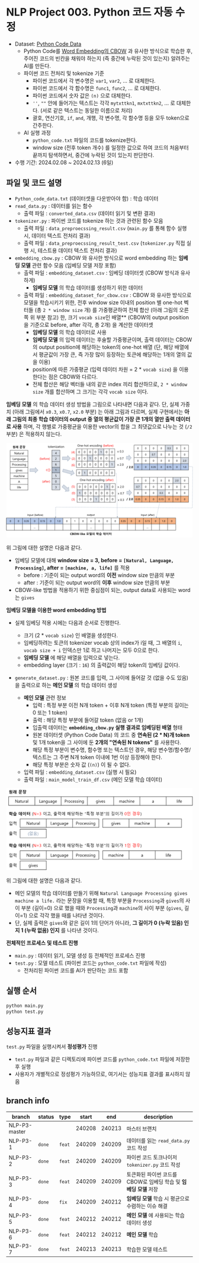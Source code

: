 # NLP Project 003. Python 코드 자동 수정
* Dataset: [Python Code Data](https://www.kaggle.com/datasets/veeralakrishna/python-code-data)
  * Python Code를 [Word Embedding의 CBOW](https://github.com/WannaBeSuperteur/AI-study/blob/main/Natural%20Language%20Processing/Basics_Word2Vec%20(CBOW%2C%20Skip-gram).md) 과 유사한 방식으로 학습한 후, 주어진 코드의 빈칸을 채워야 하는지 (즉 중간에 누락된 것이 있는지) 알려주는 AI를 만든다.
  * 파이썬 코드 전처리 및 tokenize 기준
    * 파이썬 코드에서 각 변수명은 ```var1```, ```var2```, ... 로 대체한다.
    * 파이썬 코드에서 각 함수명은 ```func1```, ```func2```, ... 로 대체한다.
    * 파이썬 코드에서 숫자 값은 ```(n)``` 으로 대체한다.
    * ```''```, ```""``` 안에 들어가는 텍스트는 각각 ```mytxttkn1```, ```mxtxttkn2```, ... 로 대체한다. (서로 같은 텍스트는 동일한 이름으로 처리)
    * 괄호, 연산기호, ```if```, ```and```, 개행, 각 변수명, 각 함수명 등을 모두 token으로 간주한다.
  * AI 실행 과정
    * ```python_code.txt``` 파일의 코드를 tokenize한다.
    * window size (전후 token 개수) 를 일정한 값으로 하여 코드의 처음부터 끝까지 탐색하면서, 중간에 누락된 것이 있는지 판단한다.
* 수행 기간: 2024.02.08 ~ 2024.02.13 (6일)

## 파일 및 코드 설명
* ```Python_code_data.txt``` (데이터셋을 다운받아야 함) : 학습 데이터
* ```read_data.py``` : 데이터를 읽는 함수
  * 출력 파일 : ```converted_data.csv``` (데이터 읽기 및 변환 결과)
* ```tokenizer.py``` : 파이썬 코드를 tokenize 하는 것과 관련된 함수 모음
  * 출력 파일 : ```data_preproecssing_result.csv``` (```main.py``` 를 통해 함수 실행 시, 데이터 텍스트 전처리 결과)
  * 출력 파일 : ```data_preproecssing_result_test.csv``` (```tokenizer.py``` 직접 실행 시, 테스트용 데이터 텍스트 전처리 결과)
* ```embedding_cbow.py``` : CBOW 와 유사한 방식으로 word embedding 하는 **임베딩 모델** 관련 함수 모음 (임베딩 모델 저장 포함)
  * 출력 파일 : ```embedding_dataset.csv``` : 임베딩 데이터셋 (CBOW 방식과 유사하게)
    * **임베딩 모델** 의 학습 데이터를 생성하기 위한 데이터
  * 출력 파일 : ```embedding_dataset_for_cbow.csv``` : CBOW 와 유사한 방식으로 모델을 학습시키기 위한, 전후 window size 이내의 position 별 one-hot 벡터들 (총 ```2 * window size``` 개) 를 가중평균하여 전체 합산 (아래 그림의 오른쪽 위 부분 참고) 한, 크기 ```vocab size```인 배열** (CBOW의 output position을 기준으로 before, after 각각, 총 2개) 을 계산한 데이터셋
    * **임베딩 모델** 의 학습 데이터로 사용
    * **임베딩 모델** 의 입력 데이터는 후술할 가중평균이며, 출력 데이터는 CBOW의 output position에 해당하는 token의 one-hot 배열 (단, 해당 배열에서 평균값이 가장 큰, 즉 가장 많이 등장하는 토큰에 해당하는 1개의 열의 값을 이용)
    * position에 따른 가중평균 (입력 데이터 차원 = 2 * ```vocab size```) 을 이용한다는 점은 CBOW와 다르다.
    * 전체 합산은 해당 벡터들 내의 같은 index 끼리 합산하므로, ```2 * window size``` 개를 합산하며 그 크기는 각각 ```vocab size``` 이다.

**임베딩 모델** 의 학습 데이터 생성 방법을 그림으로 나타내면 다음과 같다. 단, 실제 가중치 (아래 그림에서 ```x0.3```, ```x0.7```, ```x2.0``` 부분) 는 아래 그림과 다르며, 실제 구현에서는 **아래 그림의 최종 학습 데이터의 output 중 열의 평균값이 가장 큰 1개의 열만 출력 데이터로 사용** 하며, 각 행별로 가중평균을 이용한 vector의 합을 그 최댓값으로 나누는 것 (```/2``` 부분) 은 적용하지 않는다.

![임베딩 모델](./images/cbow_model.png)

위 그림에 대한 설명은 다음과 같다.
* 임베딩 모델에 대해 **window size = 3, before = ```[Natural, Language, Processing]```, after = ```[machine, a, life]```** 를 적용
  * before : 기준이 되는 output word의 **이전** window size 만큼의 부분
  * after : 기준이 되는 output word의 **이후** window size 만큼의 부분
* CBOW-like 방법을 적용하기 위한 중심점이 되는, output data로 사용되는 word는 ```gives```

**임베딩 모델을 이용한 word embedding 방법**
* 실제 임베딩 적용 시에는 다음과 순서로 진행한다.
  * 크기 (2 * ```vocab size```) 인 배열을 생성한다.
  * 임베딩하려는 토큰의 tokenizer vocab 상의 index가 i일 때, 그 배열의 ```i```, ```vocab size + i``` 인덱스만 1로 하고 나머지는 모두 0으로 한다.
  * **임베딩 모델** 에 해당 배열을 입력으로 넣는다.
  * embedding layer (크기 : ```16```) 의 출력값이 해당 token의 임베딩 값이다.

* ```generate_dataset.py``` : 원본 코드를 입력, 그 사이에 들어갈 것 (없을 수도 있음) 을 출력으로 하는 **메인 모델** 의 학습 데이터 생성
  * **메인 모델** 관련 정보
    * 입력 : 특정 부분 이전 N개 token + 이후 N개 token (특정 부분의 길이는 0 또는 1 token)
    * 출력 : 해당 특정 부분에 들어갈 token (없음 or 1개)
    * 입출력 데이터는 **```embedding_cbow.py``` 실행 결과로 임베딩된 배열** 형태
    * 원본 데이터셋 (Python Code Data) 의 코드 중 **연속된 (2 * N)개 token** 및 1개 token을 그 사이에 둔 **2개의 "연속된 N tokens"** 를 사용한다.
    * 해당 특정 부분이 변수명, 함수명 또는 텍스트인 경우, 해당 변수명/함수명/텍스트는 그 주변 N개 token 이내에 1번 이상 등장해야 한다.
    * 해당 특정 부분은 숫자 값 (```(n)```) 이 될 수 없다.
  * 입력 파일 : ```embedding_dataset.csv``` (실행 시 필요)
  * 출력 파일 : ```main_model_train_df.csv``` (메인 모델 학습 데이터)

![메인 모델](./images/main_model.png)

위 그림에 대한 설명은 다음과 같다.
* 메인 모델의 학습 데이터를 만들기 위해 ```Natural Language Processing gives machine a life.``` 라는 문장을 이용할 때, 특정 부분을 ```Processing```과 ```gives```의 사이 부분 (길이=0) 으로 했을 때와 ```Processing```과 ```machine```의 사이 부분 (```gives```, 길이=1) 으로 각각 했을 때를 나타낸 것이다.
* 단, 실제 출력은 ```gives```와 같은 길이 1의 단어가 아니라, **그 길이가 0 (누락 있음) 인지 1 (누락 없음) 인지** 를 나타낸 것이다.

**전체적인 프로세스 및 테스트 진행**
* ```main.py``` : 데이터 읽기, 모델 생성 등 전체적인 프로세스 진행
* ```test.py``` : 모델 테스트 (파이썬 코드는 ```python_code.txt``` 파일에 작성)
  * 전처리된 파이썬 코드를 AI가 판단하는 코드 포함

## 실행 순서
```
python main.py
python test.py
```

## 성능지표 결과
```test.py``` 파일을 실행시켜서 **정성평가** 진행
* ```test.py``` 파일과 같은 디렉토리에 파이썬 코드를 ```python_code.txt``` 파일에 저장한 후 실행
* 사용자가 개별적으로 정성평가 가능하므로, 여기서는 성능지표 결과를 표시하지 않음

## branch info
|branch|status|type|start|end|description|
|---|---|---|---|---|---|
|NLP-P3-master|||240208|240213|마스터 브랜치|
|NLP-P3-1|```done```|```feat```|240209|240209|데이터를 읽는 ```read_data.py``` 코드 작성|
|NLP-P3-2|```done```|```feat```|240209|240209|파이썬 코드 토크나이저 ```tokenizer.py``` 코드 작성|
|NLP-P3-3|```done```|```feat```|240209|240209|토큰화된 파이썬 코드를 CBOW로 임베딩 학습 및 **임베딩 모델** 저장|
|NLP-P3-4|```done```|```fix```|240209|240212|**임베딩 모델** 학습 시 평균으로 수렴하는 이슈 해결|
|NLP-P3-5|```done```|```feat```|240212|240212|**메인 모델** 에 사용되는 학습 데이터 생성|
|NLP-P3-6|```done```|```feat```|240212|240212|**메인 모델** 학습|
|NLP-P3-7|```done```|```feat```|240213|240213|학습한 모델 테스트|